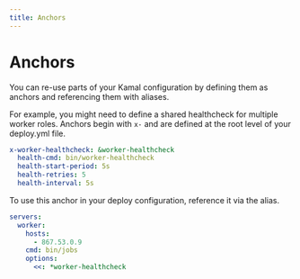 ```yaml
---
title: Anchors
---
```


# Anchors

You can re-use parts of your Kamal configuration by defining them as anchors and referencing them with aliases.

For example, you might need to define a shared healthcheck for multiple worker roles. Anchors
begin with `x-` and are defined at the root level of your deploy.yml file.

```yaml
x-worker-healthcheck: &worker-healthcheck
  health-cmd: bin/worker-healthcheck
  health-start-period: 5s
  health-retries: 5
  health-interval: 5s
```

To use this anchor in your deploy configuration, reference it via the alias.

```yaml
servers:
  worker:
    hosts:
      - 867.53.0.9
    cmd: bin/jobs
    options:
      <<: *worker-healthcheck
```
